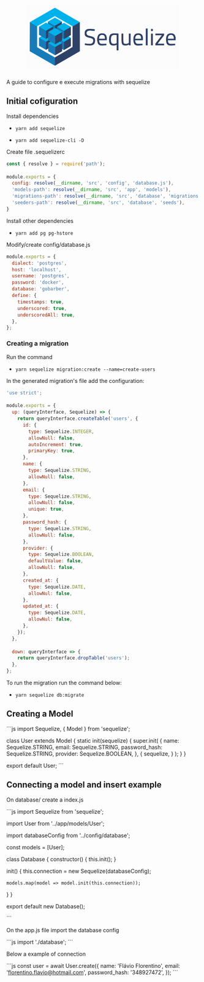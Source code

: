 <h1 align="center">
  <img alt="Sequelize logo" width="400px" src="./assets/sequelize.png">
</h1>

<p> A guide to configure e execute migrations with sequelize </p>

## Initial cofiguration

Install dependencies

- `yarn add sequelize`

- `yarn add sequelize-cli -D`

Create file .sequelizerc

```js
const { resolve } = require('path');

module.exports = {
  config: resolve(__dirname, 'src', 'config', 'database.js'),
  'models-path': resolve(__dirname, 'src', 'app', 'models'),
  'migrations-path': resolve(__dirname, 'src', 'database', 'migrations'),
  'seeders-path': resolve(__dirname, 'src', 'database', 'seeds'),
}
```

Install other dependencies

- `yarn add pg pg-hstore`

Modify/create config/database.js

```js
module.exports = {
  dialect: 'postgres',
  host: 'localhost',
  username: 'postgres',
  password: 'docker',
  database: 'gobarber',
  define: {
    timestamps: true,
    underscored: true,
    underscoredAll: true,
  },
};
```


### Creating a migration

Run the command

- `yarn sequelize migration:create --name=create-users`

In the generated migration's file add the configuration:

```js
'use strict';

module.exports = {
  up: (queryInterface, Sequelize) => {
    return queryInterface.createTable('users', {
      id: {
        type: Sequelize.INTEGER,
        allowNull: false,
        autoIncrement: true,
        primaryKey: true,
      },
      name: {
        type: Sequelize.STRING,
        allowNull: false,
      },
      email: {
        type: Sequelize.STRING,
        allowNull: false,
        unique: true,
      },
      password_hash: {
        type: Sequelize.STRING,
        allowNull: false,
      },
      provider: {
        type: Sequelize.BOOLEAN,
        defaultValue: false,
        allowNull: false,
      },
      created_at: {
        type: Sequelize.DATE,
        allowNul: false,
      },
      updated_at: {
        type: Sequelize.DATE,
        allowNul: false,
      },
    });
  },

  down: queryInterface => {
    return queryInterface.dropTable('users');
  },
};
```

To run the migration run the command below:

- `yarn sequelize db:migrate`


## Creating a Model

´´´js
import Sequelize, { Model } from 'sequelize';

class User extends Model {
  static init(sequelize) {
    super.init(
      {
        name: Sequelize.STRING,
        email: Sequelize.STRING,
        password_hash: Sequelize.STRING,
        provider: Sequelize.BOOLEAN,
      },
      {
        sequelize,
      }
    );
  }
}

export default User;
´´´

## Connecting a model and insert example

On database/ create a index.js

´´´js
import Sequelize from 'sequelize';

import User from '../app/models/User';

import databaseConfig from '../config/database';

const models = [User];

class Database {
  constructor() {
    this.init();
  }

  init() {
    this.connection = new Sequelize(databaseConfig);

    models.map(model => model.init(this.connection));
  }
}

export default new Database();

´´´

On the app.js file import the database config

´´´js
import './database';
´´´

Below a example of connection

´´´js
const user = await User.create({
    name: 'Flávio Florentino',
    email: 'florentino.flavio@hotmail.com',
    password_hash: '348927472',
});
´´´